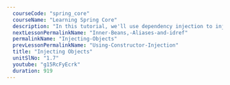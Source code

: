 ```yaml
---
  courseCode: "spring_core"
  courseName: "Learning Spring Core"
  description: "In this tutorial, we'll use dependency injection to inject an object dependency to a Spring bean."
  nextLessonPermalinkName: "Inner-Beans,-Aliases-and-idref"
  permalinkName: "Injecting-Objects"
  prevLessonPermalinkName: "Using-Constructor-Injection"
  title: "Injecting Objects"
  unitSlNo: "1.7"
  youtube: "g15RcFyEcrk"
  duration: 919
---
```

